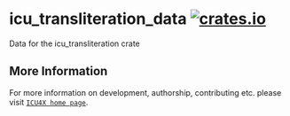 # icu_transliteration_data [![crates.io](https://img.shields.io/crates/v/icu_transliteration_data)](https://crates.io/crates/icu_transliteration_data)

Data for the icu_transliteration crate

## More Information

For more information on development, authorship, contributing etc. please visit [`ICU4X home page`](https://github.com/unicode-org/icu4x).
